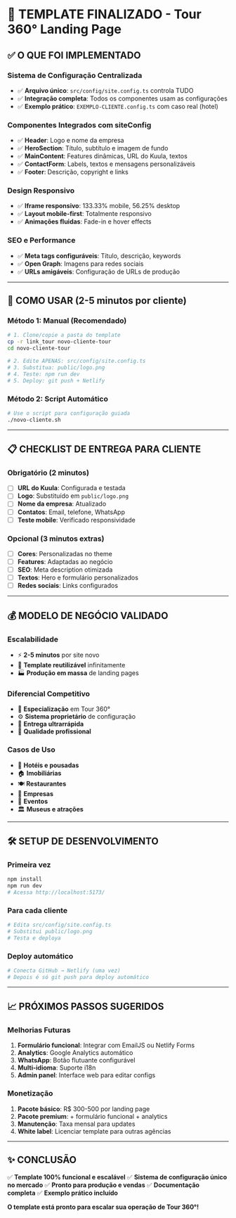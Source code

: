 # 🎯 TEMPLATE FINALIZADO - Tour 360° Landing Page

## ✅ O QUE FOI IMPLEMENTADO

### Sistema de Configuração Centralizada
- ✅ **Arquivo único**: `src/config/site.config.ts` controla TUDO
- ✅ **Integração completa**: Todos os componentes usam as configurações
- ✅ **Exemplo prático**: `EXEMPLO-CLIENTE.config.ts` com caso real (hotel)

### Componentes Integrados com siteConfig
- ✅ **Header**: Logo e nome da empresa
- ✅ **HeroSection**: Título, subtítulo e imagem de fundo
- ✅ **MainContent**: Features dinâmicas, URL do Kuula, textos
- ✅ **ContactForm**: Labels, textos e mensagens personalizáveis
- ✅ **Footer**: Descrição, copyright e links

### Design Responsivo
- ✅ **Iframe responsivo**: 133.33% mobile, 56.25% desktop
- ✅ **Layout mobile-first**: Totalmente responsivo
- ✅ **Animações fluidas**: Fade-in e hover effects

### SEO e Performance
- ✅ **Meta tags configuráveis**: Título, descrição, keywords
- ✅ **Open Graph**: Imagens para redes sociais
- ✅ **URLs amigáveis**: Configuração de URLs de produção

---

## 🚀 COMO USAR (2-5 minutos por cliente)

### Método 1: Manual (Recomendado)
```bash
# 1. Clone/copie a pasta do template
cp -r link_tour novo-cliente-tour
cd novo-cliente-tour

# 2. Edite APENAS: src/config/site.config.ts
# 3. Substitua: public/logo.png
# 4. Teste: npm run dev
# 5. Deploy: git push + Netlify
```

### Método 2: Script Automático
```bash
# Use o script para configuração guiada
./novo-cliente.sh
```

---

## 📋 CHECKLIST DE ENTREGA PARA CLIENTE

### Obrigatório (2 minutos)
- [ ] **URL do Kuula**: Configurada e testada
- [ ] **Logo**: Substituído em `public/logo.png`
- [ ] **Nome da empresa**: Atualizado
- [ ] **Contatos**: Email, telefone, WhatsApp
- [ ] **Teste mobile**: Verificado responsividade

### Opcional (3 minutos extras)
- [ ] **Cores**: Personalizadas no theme
- [ ] **Features**: Adaptadas ao negócio
- [ ] **SEO**: Meta description otimizada
- [ ] **Textos**: Hero e formulário personalizados
- [ ] **Redes sociais**: Links configurados

---

## 💰 MODELO DE NEGÓCIO VALIDADO

### Escalabilidade
- ⚡ **2-5 minutos** por site novo
- 🔄 **Template reutilizável** infinitamente
- 🏭 **Produção em massa** de landing pages

### Diferencial Competitivo
- 🎯 **Especialização** em Tour 360°
- ⚙️ **Sistema proprietário** de configuração
- 🚀 **Entrega ultrarrápida**
- 💎 **Qualidade profissional**

### Casos de Uso
- 🏨 **Hotéis e pousadas**
- 🏠 **Imobiliárias**
- 🍽️ **Restaurantes**
- 🏢 **Empresas**
- 🎪 **Eventos**
- 🏛️ **Museus e atrações**

---

## 🛠️ SETUP DE DESENVOLVIMENTO

### Primeira vez
```bash
npm install
npm run dev
# Acessa http://localhost:5173/
```

### Para cada cliente
```bash
# Edita src/config/site.config.ts
# Substitui public/logo.png
# Testa e deploya
```

### Deploy automático
```bash
# Conecta GitHub → Netlify (uma vez)
# Depois é só git push para deploy automático
```

---

## 📈 PRÓXIMOS PASSOS SUGERIDOS

### Melhorias Futuras
1. **Formulário funcional**: Integrar com EmailJS ou Netlify Forms
2. **Analytics**: Google Analytics automático
3. **WhatsApp**: Botão flutuante configurável
4. **Multi-idioma**: Suporte i18n
5. **Admin panel**: Interface web para editar configs

### Monetização
1. **Pacote básico**: R$ 300-500 por landing page
2. **Pacote premium**: + formulário funcional + analytics
3. **Manutenção**: Taxa mensal para updates
4. **White label**: Licenciar template para outras agências

---

## ✨ CONCLUSÃO

✅ **Template 100% funcional e escalável**
✅ **Sistema de configuração único no mercado**
✅ **Pronto para produção e vendas**
✅ **Documentação completa**
✅ **Exemplo prático incluído**

**O template está pronto para escalar sua operação de Tour 360°!**
